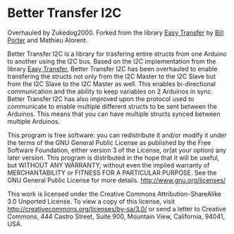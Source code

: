 # Better Transfer I2C
Overhauled by Zukedog2000.
Forked from the library [Easy Transfer]() by [Bill Porter](www.billporter.info) and Mathieu Alorent.

Better Transfer I2C is a library for trasfering entire structs from one Arduino to another using the I2C bus. Based on the I2C implementation from the library [Easy Transfer](), Better Transfer I2C has been overhauled to enable transfering the structs not only from the I2C Master to the I2C Slave but from the I2C Slave to the I2C Master as well. This enables bi-directional communication and the ability to keep variables on 2 Arduinos in sync. Better Transfer I2C has also improved upon the protocol used to communicate to enable multiple different structs to be sent between the Arduinos. This means that you can have multiple structs synced between multiple Arduinos.



This program is free software: you can redistribute it and/or modify it under the terms of the GNU General Public License as published by the Free Software Foundation, either version 3 of the License, or(at your option) any later version.
This program is distributed in the hope that it will be useful,
but WITHOUT ANY WARRANTY; without even the implied warranty of
MERCHANTABILITY or FITNESS FOR A PARTICULAR PURPOSE.  See the
GNU General Public License for more details.
<http://www.gnu.org/licenses/>

This work is licensed under the Creative Commons Attribution-ShareAlike 3.0 Unported License.
To view a copy of this license, visit http://creativecommons.org/licenses/by-sa/3.0/ or send a letter to Creative Commons, 444 Castro Street, Suite 900, Mountain View, California, 94041, USA.
